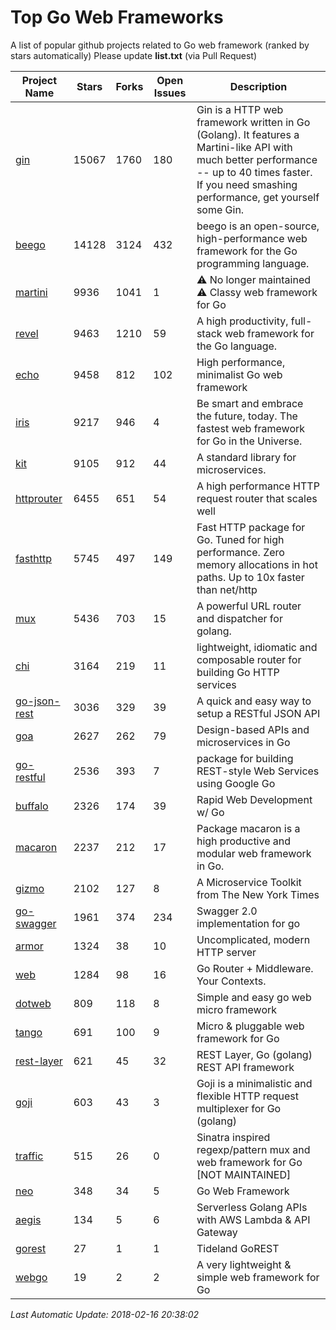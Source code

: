 # Top Go Web Frameworks
A list of popular github projects related to Go web framework (ranked by stars automatically)
Please update **list.txt** (via Pull Request)

| Project Name | Stars | Forks | Open Issues | Description |
| ------------ | ----- | ----- | ----------- | ----------- |
| [gin](https://github.com/gin-gonic/gin) | 15067 | 1760 | 180 | Gin is a HTTP web framework written in Go (Golang). It features a Martini-like API with much better performance -- up to 40 times faster. If you need smashing performance, get yourself some Gin. |
| [beego](https://github.com/astaxie/beego) | 14128 | 3124 | 432 | beego is an open-source, high-performance web framework for the Go programming language. |
| [martini](https://github.com/go-martini/martini) | 9936 | 1041 | 1 | ⚠️ No longer maintained ⚠️  Classy web framework for Go |
| [revel](https://github.com/revel/revel) | 9463 | 1210 | 59 | A high productivity, full-stack web framework for the Go language. |
| [echo](https://github.com/labstack/echo) | 9458 | 812 | 102 | High performance, minimalist Go web framework |
| [iris](https://github.com/kataras/iris) | 9217 | 946 | 4 | Be smart and embrace the future, today. The fastest web framework for Go in the Universe. |
| [kit](https://github.com/go-kit/kit) | 9105 | 912 | 44 | A standard library for microservices. |
| [httprouter](https://github.com/julienschmidt/httprouter) | 6455 | 651 | 54 | A high performance HTTP request router that scales well |
| [fasthttp](https://github.com/valyala/fasthttp) | 5745 | 497 | 149 | Fast HTTP package for Go. Tuned for high performance. Zero memory allocations in hot paths. Up to 10x faster than net/http |
| [mux](https://github.com/gorilla/mux) | 5436 | 703 | 15 | A powerful URL router and dispatcher for golang. |
| [chi](https://github.com/go-chi/chi) | 3164 | 219 | 11 | lightweight, idiomatic and composable router for building Go HTTP services |
| [go-json-rest](https://github.com/ant0ine/go-json-rest) | 3036 | 329 | 39 | A quick and easy way to setup a RESTful JSON API |
| [goa](https://github.com/goadesign/goa) | 2627 | 262 | 79 | Design-based APIs and microservices in Go |
| [go-restful](https://github.com/emicklei/go-restful) | 2536 | 393 | 7 | package for building REST-style Web Services using Google Go |
| [buffalo](https://github.com/gobuffalo/buffalo) | 2326 | 174 | 39 | Rapid Web Development w/ Go |
| [macaron](https://github.com/go-macaron/macaron) | 2237 | 212 | 17 | Package macaron is a high productive and modular web framework in Go. |
| [gizmo](https://github.com/NYTimes/gizmo) | 2102 | 127 | 8 | A Microservice Toolkit from The New York Times |
| [go-swagger](https://github.com/go-swagger/go-swagger) | 1961 | 374 | 234 | Swagger 2.0 implementation for go |
| [armor](https://github.com/labstack/armor) | 1324 | 38 | 10 | Uncomplicated, modern HTTP server |
| [web](https://github.com/gocraft/web) | 1284 | 98 | 16 | Go Router + Middleware. Your Contexts. |
| [dotweb](https://github.com/devfeel/dotweb) | 809 | 118 | 8 | Simple and easy go web micro framework |
| [tango](https://github.com/lunny/tango) | 691 | 100 | 9 | Micro & pluggable web framework for Go |
| [rest-layer](https://github.com/rs/rest-layer) | 621 | 45 | 32 | REST Layer, Go (golang) REST API framework |
| [goji](https://github.com/goji/goji) | 603 | 43 | 3 | Goji is a minimalistic and flexible HTTP request multiplexer for Go (golang) |
| [traffic](https://github.com/pilu/traffic) | 515 | 26 | 0 | Sinatra inspired regexp/pattern mux and web framework for Go [NOT MAINTAINED] |
| [neo](https://github.com/ivpusic/neo) | 348 | 34 | 5 | Go Web Framework |
| [aegis](https://github.com/tmaiaroto/aegis) | 134 | 5 | 6 | Serverless Golang APIs with AWS Lambda & API Gateway |
| [gorest](https://github.com/tideland/gorest) | 27 | 1 | 1 | Tideland GoREST |
| [webgo](https://github.com/bnkamalesh/webgo) | 19 | 2 | 2 | A very lightweight & simple web framework for Go |

*Last Automatic Update: 2018-02-16 20:38:02*